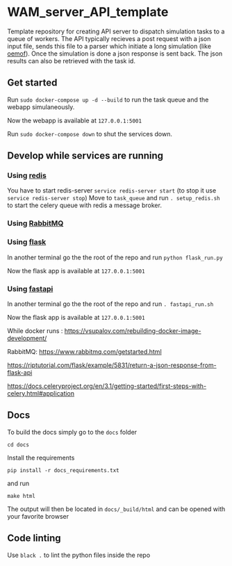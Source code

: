 # WAM_server_API_template  
Template repository for creating API server to dispatch simulation tasks to a queue of workers.
The API typically recieves a post request with a json input file, sends this file to a parser which
initiate a long simulation (like [oemof](https://github.com/oemof/oemof)). Once the simulation
 is done a json response is sent back. The json results can also be retrieved with the task id.

## Get started

Run `sudo docker-compose up -d --build` to run the task queue and the webapp simulaneously.

Now the webapp is available at `127.0.0.1:5001`

Run `sudo docker-compose down` to shut the services down.

## Develop while services are running

### Using [redis](https://redis.io/documentation)

You have to start redis-server
`service redis-server start`
(to stop it use `service redis-server stop`)
Move to `task_queue` and run `. setup_redis.sh` to start the celery queue with redis a message
 broker.

### Using [RabbitMQ](https://www.rabbitmq.com/getstarted.html)


### Using [flask](https://fastapi.tiangolo.com/)

In another terminal go the the root of the repo and run `python flask_run.py`

Now the flask app is available at `127.0.0.1:5001`

### Using [fastapi](https://fastapi.tiangolo.com/)

In another terminal go the the root of the repo and run `. fastapi_run.sh`

Now the flask app is available at `127.0.0.1:5001`

While docker runs :
https://vsupalov.com/rebuilding-docker-image-development/

RabbitMQ:
https://www.rabbitmq.com/getstarted.html

https://riptutorial.com/flask/example/5831/return-a-json-response-from-flask-api

https://docs.celeryproject.org/en/3.1/getting-started/first-steps-with-celery.html#application

## Docs

To build the docs simply go to the `docs` folder

    cd docs

Install the requirements

    pip install -r docs_requirements.txt

and run

    make html

The output will then be located in `docs/_build/html` and can be opened with your favorite browser

## Code linting

Use `black .` to lint the python files inside the repo

